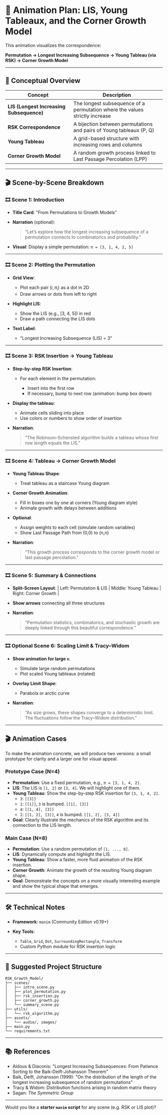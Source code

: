 # 🎥 Animation Plan: LIS, Young Tableaux, and the Corner Growth Model

This animation visualizes the correspondence:

**Permutation → Longest Increasing Subsequence → Young Tableau (via RSK) → Corner Growth Model**

---

## 🧠 Conceptual Overview

| Concept                                  | Description                                                                 |
| ---------------------------------------- | --------------------------------------------------------------------------- |
| **LIS (Longest Increasing Subsequence)** | The longest subsequence of a permutation where the values strictly increase |
| **RSK Correspondence**                   | A bijection between permutations and pairs of Young tableaux (P, Q)         |
| **Young Tableau**                        | A grid-based structure with increasing rows and columns                     |
| **Corner Growth Model**                  | A random growth process linked to Last Passage Percolation (LPP)            |

---

## 🎬 Scene-by-Scene Breakdown

### 🎞️ Scene 1: Introduction

* **Title Card**: "From Permutations to Growth Models"
* **Narration** (optional):

  > “Let’s explore how the longest increasing subsequence of a permutation connects to combinatorics and probability.”
* **Visual**: Display a simple permutation:
  `π = [3, 1, 4, 2, 5]`

---

### 🎞️ Scene 2: Plotting the Permutation

* **Grid View**:

  * Plot each pair $(i, \pi_i)$ as a dot in 2D
  * Draw arrows or dots from left to right
* **Highlight LIS**:

  * Show the LIS (e.g., \[3, 4, 5]) in red
  * Draw a path connecting the LIS dots
* **Text Label**:

  * "Longest Increasing Subsequence (LIS) = 3"

---

### 🎞️ Scene 3: RSK Insertion → Young Tableau

* **Step-by-step RSK Insertion**:

  * For each element in the permutation:

    * Insert into the first row
    * If necessary, bump to next row (animation: bump box down)
* **Display the tableau**:

  * Animate cells sliding into place
  * Use colors or numbers to show order of insertion
* **Narration**:

  > “The Robinson–Schensted algorithm builds a tableau whose first row length equals the LIS.”

---

### 🎞️ Scene 4: Tableau → Corner Growth Model

* **Young Tableau Shape**:

  * Treat tableau as a staircase Young diagram
* **Corner Growth Animation**:

  * Fill in boxes one by one at corners (Young diagram style)
  * Animate growth with delays between additions
* **Optional**:

  * Assign weights to each cell (simulate random variables)
  * Show Last Passage Path from (0,0) to (n,n)
* **Narration**:

  > “This growth process corresponds to the corner growth model or last passage percolation.”

---

### 🎞️ Scene 5: Summary & Connections

* **Split-Screen Layout**:
  \| Left: Permutation & LIS | Middle: Young Tableau | Right: Corner Growth |
* **Show arrows** connecting all three structures
* **Narration**:

  > “Permutation statistics, combinatorics, and stochastic growth are deeply linked through this beautiful correspondence.”

---

### 🎞️ Optional Scene 6: Scaling Limit & Tracy–Widom

* **Show animation for large `n`**:

  * Simulate large random permutations
  * Plot scaled Young tableaux (rotated)
* **Overlay Limit Shape**:

  * Parabola or arctic curve
* **Narration**:

  > “As size grows, these shapes converge to a deterministic limit. The fluctuations follow the Tracy–Widom distribution.”

---

## 🎬 Animation Cases

To make the animation concrete, we will produce two versions: a small prototype for clarity and a larger one for visual appeal.

### Prototype Case (N=4)

*   **Permutation**: Use a fixed permutation, e.g., `π = [3, 1, 4, 2]`.
*   **LIS**: The LIS is `[1, 2]` or `[3, 4]`. We will highlight one of them.
*   **Young Tableau**: Show the step-by-step RSK insertion for `[3, 1, 4, 2]`.
    *   `3`: `[[3]]`
    *   `1`: `[[1]]`, `3` is bumped. `[[1], [3]]`
    *   `4`: `[[1, 4], [3]]`
    *   `2`: `[[1, 2], [3]]`, `4` is bumped. `[[1, 2], [3, 4]]`
*   **Goal**: Clearly illustrate the mechanics of the RSK algorithm and its connection to the LIS length.

### Main Case (N=8)

*   **Permutation**: Use a random permutation of `[1, ..., 8]`.
*   **LIS**: Dynamically compute and highlight the LIS.
*   **Young Tableau**: Show a faster, more fluid animation of the RSK insertion.
*   **Corner Growth**: Animate the growth of the resulting Young diagram shape.
*   **Goal**: Demonstrate the concepts on a more visually interesting example and show the typical shape that emerges.

---

## 🛠️ Technical Notes

* **Framework**: `manim` (Community Edition v0.19+)
* **Key Tools**:

  * `Table`, `Grid`, `Dot`, `SurroundingRectangle`, `Transform`
  * Custom Python module for RSK insertion logic

---

## 📁 Suggested Project Structure

```
RSK_Growth_Model/
├── scenes/
│   ├── intro_scene.py
│   ├── plot_permutation.py
│   ├── rsk_insertion.py
│   ├── corner_growth.py
│   └── summary_scene.py
├── utils/
│   └── rsk_algorithm.py
├── assets/
│   └── audio/, images/
├── main.py
└── requirements.txt
```

---

## 📚 References

* Aldous & Diaconis: "Longest Increasing Subsequences: From Patience Sorting to the Baik-Deift-Johansson Theorem"
* Baik, Deift, Johansson (1999): "On the distribution of the length of the longest increasing subsequence of random permutations"
* Tracy & Widom: Distribution functions arising in random matrix theory
* Sagan: *The Symmetric Group*

---

Would you like a **starter `manim` script** for any scene (e.g. RSK or LIS plot)?
